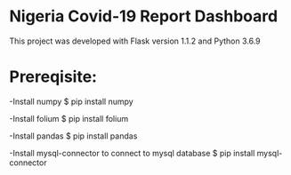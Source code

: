 <h1>Nigeria Covid-19 Report Dashboard</h1>
<p>This project was developed with Flask version 1.1.2 and Python 3.6.9</p>

<h1>Prereqisite:</h1>
-Install numpy
$ pip install numpy

-Install folium
$ pip install folium

-Install pandas
$ pip install pandas

-Install mysql-connector to connect to mysql database
$ pip install mysql-connector
